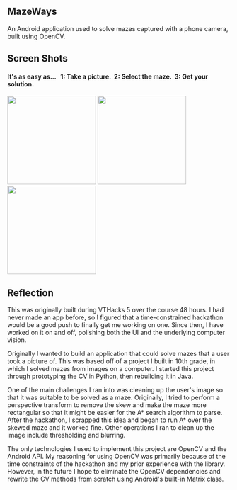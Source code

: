 ## MazeWays

An Android application used to solve mazes captured with a phone camera, built using OpenCV.

## Screen Shots

#### It's as easy as… &nbsp;&nbsp;1: Take a picture.&nbsp;&nbsp;2: Select the maze.&nbsp;&nbsp;3: Get your solution.
<img src="https://i.imgur.com/DwB5ivp.png" width="200"> <img src="https://i.imgur.com/vhxw7D8.png" width="200"> <img src="https://i.imgur.com/cNgg7hH.png" width="200">

## Reflection

This was originally built during VTHacks 5 over the course 48 hours. I had never made an app before, so I figured that a time-constrained hackathon would be a good push to finally get me working on one. Since then, I have worked on it on and off, polishing both the UI and the underlying computer vision.

Originally I wanted to build an application that could solve mazes that a user took a picture of. This was based off of a project I built in 10th grade, in which I solved mazes from images on a computer. I started this project through prototyping the CV in Python, then rebuilding it in Java.

One of the main challenges I ran into was cleaning up the user's image so that it was suitable to be solved as a maze. Originally, I tried to perform a perspective transform to remove the skew and make the maze more rectangular so that it might be easier for the A* search algorithm to parse. After the hackathon, I scrapped this idea and began to run A* over the skewed maze and it worked fine. Other operations I ran to clean up the image include thresholding and blurring.

The only technologies I used to implement this project are OpenCV and the Android API. My reasoning for using OpenCV was primarily because of the time constraints of the hackathon and my prior experience with the library. However, in the future I hope to eliminate the OpenCV dependencies and rewrite the CV methods from scratch using Android's built-in Matrix class.
